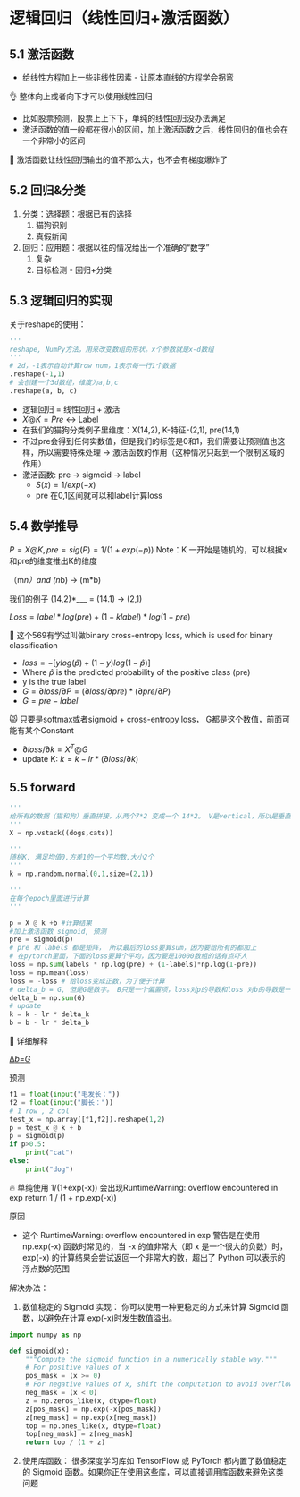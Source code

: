 # 逻辑回归（线性回归+激活函数）

## 5.1 激活函数

- 给线性方程加上一些非线性因素 - 让原本直线的方程学会拐弯

<aside>
👌 整体向上或者向下才可以使用线性回归

</aside>

- 比如股票预测，股票上上下下，单纯的线性回归没办法满足
- 激活函数的值一般都在很小的区间，加上激活函数之后，线性回归的值也会在一个非常小的区间

<aside>
🔑 激活函数让线性回归输出的值不那么大，也不会有梯度爆炸了

</aside>

## 5.2 回归&分类

1. 分类：选择题：根据已有的选择
    1. 猫狗识别
    2. 真假新闻
2. 回归：应用题：根据以往的情况给出一个准确的“数字”
    1. 复杂
    2. 目标检测 - 回归+分类

## 5.3 逻辑回归的实现

关于reshape的使用：

```python
'''
reshape, NumPy方法，用来改变数组的形状。x个参数就是x-d数组
'''
# 2d，-1表示自动计算row num，1表示每一行1个数据
.reshape(-1,1)
# 会创建一个3d数组，维度为a,b,c 
.reshape(a, b, c)
```

- 逻辑回归 = 线性回归 + 激活
- $X @ K = Pre$  ↔ Label
- 在我们的猫狗分类例子里维度：X(14,2), K-特征-(2,1), pre(14,1)
- 不过pre会得到任何实数值，但是我们的标签是0和1，我们需要让预测值也这样，所以需要特殊处理 → 激活函数的作用（这种情况只起到一个限制区域的作用）
- 激活函数: pre → sigmoid → label
    - $S(x) = 1/exp(-x)$
    - pre 在0,1区间就可以和label计算loss

## 5.4 数学推导

$P = X @ K, pre = sig(P)= 1/(1+exp(-p))$ Note：K 一开始是随机的，可以根据x和pre的维度推出K的维度

（m*n）and (n*b) → (m*b)

我们的例子 (14,2)*___ = (14.1) → (2,1)

$Loss = label * log(pre) + (1-klabel) * log(1-pre)$

<aside>
👻 这个569有学过叫做binary cross-entropy loss, which is used for binary classification

</aside>

- $loss = -[ylog(\hat p) + (1-y)log(1-\hat p)]$
- Where $\hat p$  is the predicted probability of the positive class (pre)
- y is the true label
- $G = \partial loss / \partial P = (\partial loss/\partial pre)*(\partial pre/\partial P)$
- $G = pre - label$

<aside>
😾 只要是softmax或者sigmoid + cross-entropy loss， G都是这个数值，前面可能有某个Constant

</aside>

- $\partial loss/\partial k = X^T @G$
- update K: $k = k - lr *(\partial loss/\partial k)$

## 5.5 forward

```python
'''
给所有的数据（猫和狗）垂直拼接，从两个7*2 变成一个 14*2。 V是vertical，所以是垂直
'''
X = np.vstack((dogs,cats))

'''
随机K, 满足均值0,方差1的一个平均数,大小2个
'''
k = np.random.normal(0,1,size=(2,1))

'''
在每个epoch里面进行计算
'''

p = X @ k +b #计算结果
#加上激活函数 sigmoid, 预测
pre = sigmoid(p)
# pre 和 labels 都是矩阵， 所以最后的loss要算sum，因为要给所有的都加上
# 在pytorch里面，下面的loss要算个平均，因为要是10000数组的话有点吓人
loss = np.sum(labels * np.log(pre) + (1-labels)*np.log(1-pre))
loss = np.mean(loss)
loss = -loss # 给loss变成正数，为了便于计算
# delta_b = G, 但是G是数字。 B只是一个偏置项，loss对p的导数和loss 对b的导数是一样的
delta_b = np.sum(G)
# update
k = k - lr * delta_k
b = b - lr * delta_b
```

<aside>
🔑 详细解释

[Δ*b*=*G*](https://www.notion.so/b-G-fcad4152ba3141a487da4924d6b9c57b?pvs=21)

</aside>

预测

```python
f1 = float(input("毛发长："))
f2 = float(input("脚长："))
# 1 row , 2 col
test_x = np.array([f1,f2]).reshape(1,2)
p = test_x @ k + b
p = sigmoid(p)
if p>0.5:
    print("cat")
else:
    print("dog")
```

<aside>
🔥 单纯使用 1/(1+exp(-x)) 会出现RuntimeWarning: overflow encountered in exp return 1 / (1 + np.exp(-x))

</aside>

原因

- 这个 RuntimeWarning: overflow encountered in exp 警告是在使用 np.exp(-x) 函数时常见的，当 -x 的值非常大（即 x 是一个很大的负数）时，exp(-x) 的计算结果会尝试返回一个非常大的数，超出了 Python 可以表示的浮点数的范围

解决办法：

1. 数值稳定的 Sigmoid 实现： 你可以使用一种更稳定的方式来计算 Sigmoid 函数，以避免在计算 exp(-x)时发生数值溢出。

```python
import numpy as np

def sigmoid(x):
    """Compute the sigmoid function in a numerically stable way."""
    # For positive values of x
    pos_mask = (x >= 0)
    # For negative values of x, shift the computation to avoid overflow
    neg_mask = (x < 0)
    z = np.zeros_like(x, dtype=float)
    z[pos_mask] = np.exp(-x[pos_mask])
    z[neg_mask] = np.exp(x[neg_mask])
    top = np.ones_like(x, dtype=float)
    top[neg_mask] = z[neg_mask]
    return top / (1 + z)
```

2. 使用库函数： 很多深度学习库如 TensorFlow 或 PyTorch 都内置了数值稳定的 Sigmoid 函数。如果你正在使用这些库，可以直接调用库函数来避免这类问题
